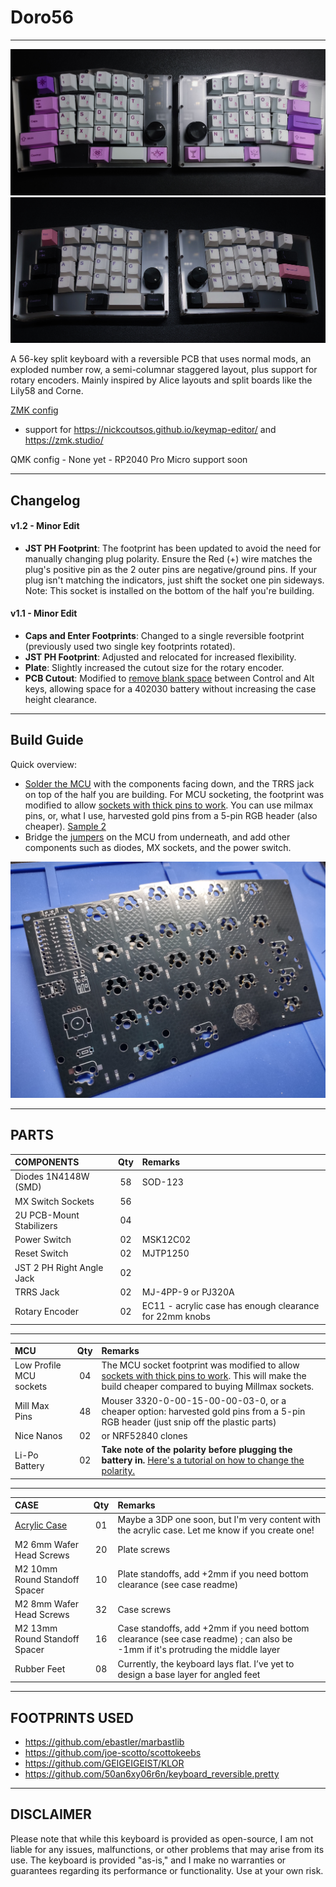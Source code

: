 # Doro56
***
![Image](/pics/build.jpg)
![Image](/pics/build2.jpg)


A 56-key split keyboard with a reversible PCB that uses normal mods, an exploded number row, a semi-columnar staggered layout, plus support for rotary encoders. Mainly inspired by Alice layouts and split boards like the Lily58 and Corne.

[ZMK config](https://github.com/gehennaXXIV/zmk-config-Doro56)
 - support for https://nickcoutsos.github.io/keymap-editor/ and https://zmk.studio/

QMK config - None yet - RP2040 Pro Micro support soon

***
## Changelog

#### v1.2 - Minor Edit
- **JST PH Footprint**: The footprint has been updated to avoid the need for manually changing plug polarity. Ensure the Red (+) wire matches the plug's positive pin as the 2 outer pins are negative/ground pins. If your plug isn't matching the indicators, just shift the socket one pin sideways. Note: This socket is installed on the bottom of the half you're building.

#### v1.1 - Minor Edit
- **Caps and Enter Footprints**: Changed to a single reversible footprint (previously used two single key footprints rotated).
- **JST PH Footprint**: Adjusted and relocated for increased flexibility.
- **Plate**: Slightly increased the cutout size for the rotary encoder.
- **PCB Cutout**: Modified to [remove blank space](https://github.com/gehennaXXIV/Doro56/blob/main/pics/v1.1.png) between Control and Alt keys, allowing space for a 402030 battery without increasing the case height clearance.



***
## Build Guide
Quick overview:
* [Solder the MCU](https://raw.githubusercontent.com/gehennaXXIV/Doro56/main/pics/mcu.jpg) with the components facing down, and the TRRS jack on top of the half you are building. For MCU socketing, the footprint was modified to allow [sockets with thick pins to work](https://down-ph.img.susercontent.com/file/sg-11134201-7qvco-ley7fi4ef44v33). You can use milmax pins, or, what I use, harvested gold pins from a 5-pin RGB header (also cheaper). [Sample 2](https://raw.githubusercontent.com/gehennaXXIV/Doro56/main/pics/sockets.jpg)
* Bridge the [jumpers](https://raw.githubusercontent.com/gehennaXXIV/Doro56/main/pics/bridge.jpg) on the MCU from underneath, and add other components such as diodes, MX sockets, and the power switch.

![Image](/pics/pcb.jpg)

***
## PARTS
| **COMPONENTS**             |  Qty  |  Remarks |
| :------------------------- | :---: | :------  |
| Diodes 1N4148W (SMD)        |  58   | SOD-123  |
| MX Switch Sockets           |  56   |          |
| 2U PCB-Mount Stabilizers    |  04   |          |
| Power Switch                |  02   | MSK12C02 |
| Reset Switch                |  02   | MJTP1250 |
| JST 2 PH Right Angle Jack   |  02   |          |
| TRRS Jack                   |  02   |  MJ-4PP-9 or PJ320A |
| Rotary Encoder              |  02   | EC11 - acrylic case has enough clearance for 22mm knobs |

***
| **MCU**                        |  Qty  |  Remarks |
| :----------------------------- | :---: | :------  |
| Low Profile MCU sockets        |  04   |  The MCU socket footprint was modified to allow [sockets with thick pins to work](https://down-ph.img.susercontent.com/file/sg-11134201-7qvco-ley7fi4ef44v33). This will make the build cheaper compared to buying Millmax sockets. |
| Mill Max Pins                  |  48   |  Mouser 3320-0-00-15-00-00-03-0, or a cheaper option: harvested gold pins from a 5-pin RGB header (just snip off the plastic parts) |
| Nice Nanos                     |  02   |  or NRF52840 clones |
| Li-Po Battery                  |  02   |  **Take note of the polarity before plugging the battery in.** [Here's a tutorial on how to change the polarity.](https://www.youtube.com/watch?v=za-azgbZor8) |

***
| **CASE**                                |  Qty  |  Remarks |
| :--------------------------------------- | :---: | :------  |
| [Acrylic Case](/Case/acrylic)            |  01   | Maybe a 3DP one soon, but I'm very content with the acrylic case. Let me know if you create one! |
| M2 6mm Wafer Head Screws                 |  20   | Plate screws |
| M2 10mm Round Standoff Spacer            |  10   | Plate standoffs, add +2mm if you need bottom clearance (see case readme) |
| M2 8mm Wafer Head Screws                 |  32   | Case screws |
| M2 13mm Round Standoff Spacer            |  16   | Case standoffs, add +2mm if you need bottom clearance (see case readme) ; can also be -1mm if it's protruding the middle layer |
| Rubber Feet                              |  08   | Currently, the keyboard lays flat. I’ve yet to design a base layer for angled feet |

***
## FOOTPRINTS USED
* https://github.com/ebastler/marbastlib
* https://github.com/joe-scotto/scottokeebs
* https://github.com/GEIGEIGEIST/KLOR
* https://github.com/50an6xy06r6n/keyboard_reversible.pretty

***
## DISCLAIMER
Please note that while this keyboard is provided as open-source, I am not liable for any issues, malfunctions, or other problems that may arise from its use. The keyboard is provided "as-is," and I make no warranties or guarantees regarding its performance or functionality. Use at your own risk.
